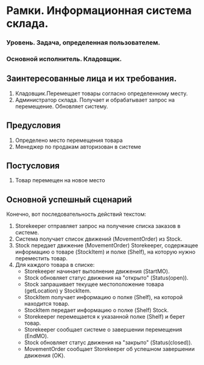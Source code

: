 
# Рамки. Информационная система склада.
### Уровень. Задача, определенная пользователем.
### Основной исполнитель. Кладовщик.

## Заинтересованные лица и их требования.
1. Кладовщик.Перемещает товары согласно определенному месту.
2. Администратор склада. Получает и обрабатывает запрос на перемещение. Обновляет систему.

 ## Предусловия
1. Определено место перемещения товара
2. Менеджер по продакам авторизован в системе

## Постусловия
1. Товар перемещен на новое место

## Основной успешный сценарий
Конечно, вот последовательность действий текстом:

1. Storekeeper отправляет запрос на получение списка заказов в системе.
2. Система получает список движений (MovementOrder) из Stock.
3. Stock передает движение (MovementOrder) Storekeeper, содержащее информацию о товаре (StockItem) и полке (Shelf), на которую нужно переместить товар.
4. Для каждого товара в списке:
   - Storekeeper начинает выполнение движения (StartMO).
   - Stock обновляет статус движения на "открыто" (Status(open)).
   - Stock запрашивает текущее местоположение товара (getLocation) у StockItem.
   - StockItem получает информацию о полке (Shelf), на которой находится товар.
   - StockItem передает информацию о полке (Shelf) Stock.
   - Storekeeper перемещается к указанной полке (Shelf) и берет товар.
   - Storekeeper сообщает системе о завершении перемещения (EndMO).
   - Stock обновляет статус движения на "закрыто" (Status(closed)).
   - MovementOrder сообщает Storekeeper об успешном завершении движения (OK).